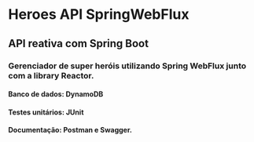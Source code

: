 # Heroes API SpringWebFlux

## API reativa com Spring Boot

### Gerenciador de super heróis utilizando Spring WebFlux junto com a library Reactor.
#### Banco de dados: DynamoDB
#### Testes unitários: JUnit
#### Documentação: Postman e Swagger.
